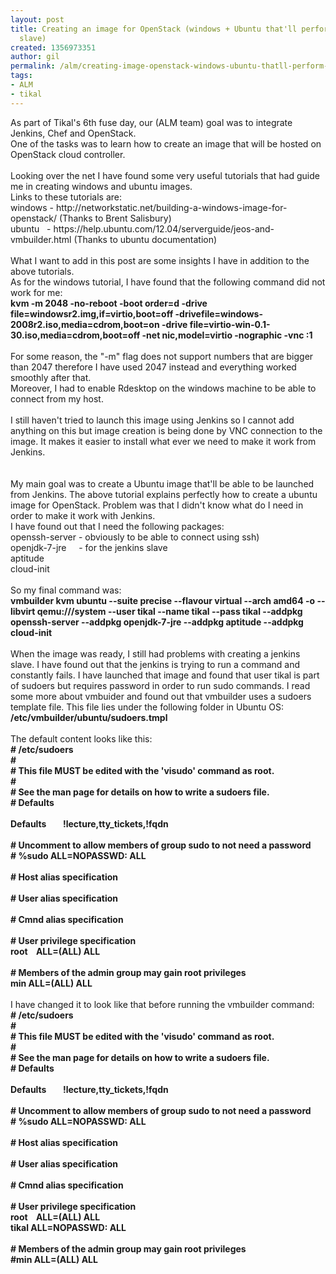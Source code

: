 ```yaml
---
layout: post
title: Creating an image for OpenStack (windows + Ubuntu that'll perform as Jenkins
  slave)
created: 1356973351
author: gil
permalink: /alm/creating-image-openstack-windows-ubuntu-thatll-perform-jenkins-slave
tags:
- ALM
- tikal
---
```

<div>As part of Tikal's 6th fuse day, our (ALM team) goal was to integrate Jenkins, Chef and OpenStack.</div>
<div>One of the tasks was to learn how to create an image that will be hosted on OpenStack cloud controller.</div>
<div>&nbsp;</div>
<div>Looking over the net I have found some very useful tutorials that had guide me in creating windows and ubuntu images.&nbsp;</div>
<div>Links to these tutorials are:</div>
<div>windows - http://networkstatic.net/building-a-windows-image-for-openstack/ (Thanks to Brent Salisbury)</div>
<div>ubuntu &nbsp; - https://help.ubuntu.com/12.04/serverguide/jeos-and-vmbuilder.html (Thanks to ubuntu documentation)</div>
<div>&nbsp;</div>
<div>What I want to add in this post are some insights I have in addition to the above tutorials.</div>
<div>As for the windows tutorial, I have found that the following command did not work for me:</div>
<div><strong>kvm -m 2048 -no-reboot -boot order=d -drive file=windowsr2.img,if=virtio,boot=off -drivefile=windows-2008r2.iso,media=cdrom,boot=on -drive file=virtio-win-0.1-30.iso,media=cdrom,boot=off -net nic,model=virtio -nographic -vnc :1</strong></div>
<div>&nbsp;</div>
<div>For some reason, the &quot;-m&quot; flag does not support numbers that are bigger than 2047 therefore I have used 2047 instead and everything worked smoothly after that.</div>
<div>Moreover, I had to enable Rdesktop on the windows machine to be able to connect from my host.</div>
<div>&nbsp;</div>
<div>I still haven't tried to launch this image using Jenkins so I cannot add anything on this but image creation is being done by VNC connection to the image. It makes it easier to install what ever we need to make it work from Jenkins.</div>
<div>&nbsp;</div>
<div>&nbsp;</div>
<div>My main goal was to create a Ubuntu image that'll be able to be launched from Jenkins. The above tutorial explains perfectly how to create a ubuntu image for OpenStack. Problem was that I didn't know what do I need in order to make it work with Jenkins.</div>
<div>I have found out that I need the following packages:</div>
<div>openssh-server - obviously to be able to connect using ssh)</div>
<div>openjdk-7-jre &nbsp; &nbsp; - for the jenkins slave</div>
<div>aptitude</div>
<div>cloud-init</div>
<div>&nbsp;</div>
<div>So my final command was:</div>
<div><strong>vmbuilder kvm ubuntu --suite precise --flavour virtual --arch amd64 -o --libvirt qemu:///system --user tikal --name tikal --pass tikal --addpkg openssh-server --addpkg openjdk-7-jre --addpkg aptitude --addpkg cloud-init</strong></div>
<div>&nbsp;</div>
<div>When the image was ready, I still had problems with creating a jenkins slave. I have found out that the jenkins is trying to run a command and constantly fails. I have launched that image and found that user tikal is part of sudoers but requires password in order to run sudo commands. I read some more about vmbuider and found out that vmbuilder uses a sudoers template file. This file lies under the following folder in Ubuntu OS:</div>
<div><strong>/etc/vmbuilder/ubuntu/sudoers.tmpl</strong></div>
<div>&nbsp;</div>
<div>The default content looks like this:</div>
<div><strong># /etc/sudoers</strong></div>
<div><strong>#</strong></div>
<div><strong># This file MUST be edited with the 'visudo' command as root.</strong></div>
<div><strong>#</strong></div>
<div><strong># See the man page for details on how to write a sudoers file.</strong></div>
<div><strong># Defaults</strong></div>
<div><strong><br />
</strong></div>
<div><strong>Defaults &nbsp; &nbsp; &nbsp; &nbsp;!lecture,tty_tickets,!fqdn</strong></div>
<div><strong><br />
</strong></div>
<div><strong># Uncomment to allow members of group sudo to not need a password</strong></div>
<div><strong># %sudo ALL=NOPASSWD: ALL</strong></div>
<div><strong><br />
</strong></div>
<div><strong># Host alias specification</strong></div>
<div><strong><br />
</strong></div>
<div><strong># User alias specification</strong></div>
<div><strong><br />
</strong></div>
<div><strong># Cmnd alias specification</strong></div>
<div><strong><br />
</strong></div>
<div><strong># User privilege specification</strong></div>
<div><strong>root &nbsp; &nbsp;ALL=(ALL) ALL</strong></div>
<div><strong><br />
</strong></div>
<div><strong># Members of the admin group may gain root privileges</strong></div>
<div><strong>&shy;min ALL=(ALL) ALL</strong></div>
<div>&nbsp;</div>
<div>I have changed it to look like that before running the vmbuilder command:</div>
<div><strong># /etc/sudoers</strong></div>
<div><strong>#</strong></div>
<div><strong># This file MUST be edited with the 'visudo' command as root.</strong></div>
<div><strong>#</strong></div>
<div><strong># See the man page for details on how to write a sudoers file.</strong></div>
<div><strong># Defaults</strong></div>
<div><strong><br />
</strong></div>
<div><strong>Defaults &nbsp; &nbsp; &nbsp; &nbsp;!lecture,tty_tickets,!fqdn</strong></div>
<div><strong><br />
</strong></div>
<div><strong># Uncomment to allow members of group sudo to not need a password</strong></div>
<div><strong># %sudo ALL=NOPASSWD: ALL</strong></div>
<div><strong><br />
</strong></div>
<div><strong># Host alias specification</strong></div>
<div><strong><br />
</strong></div>
<div><strong># User alias specification</strong></div>
<div><strong><br />
</strong></div>
<div><strong># Cmnd alias specification</strong></div>
<div><strong><br />
</strong></div>
<div><strong># User privilege specification</strong></div>
<div><strong>root &nbsp; &nbsp;ALL=(ALL) ALL</strong></div>
<div><strong>tikal ALL=NOPASSWD: ALL</strong></div>
<div><strong><br />
</strong></div>
<div><strong># Members of the admin group may gain root privileges</strong></div>
<div><strong>#&shy;min ALL=(ALL) ALL</strong></div>
<p>&nbsp;</p>
<p>&nbsp;</p>
<div>
<div>&nbsp;</div>
</div>
<p>&nbsp;</p>
